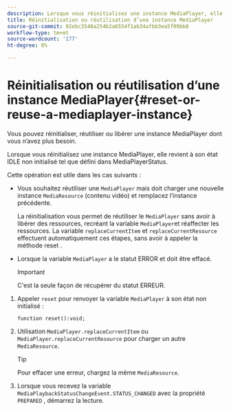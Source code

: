 ```yaml
---
description: Lorsque vous réinitialisez une instance MediaPlayer, elle revient à son état IDLE non initialisé tel que défini dans MediaPlayerStatus.
title: Réinitialisation ou réutilisation d’une instance MediaPlayer
source-git-commit: 02ebc3548a254b2a6554f1ab34afbb3ea5f09bb8
workflow-type: tm+mt
source-wordcount: '177'
ht-degree: 0%

---
```


# Réinitialisation ou réutilisation d’une instance MediaPlayer{#reset-or-reuse-a-mediaplayer-instance}

Vous pouvez réinitialiser, réutiliser ou libérer une instance MediaPlayer dont vous n’avez plus besoin.

Lorsque vous réinitialisez une instance MediaPlayer, elle revient à son état IDLE non initialisé tel que défini dans MediaPlayerStatus.

Cette opération est utile dans les cas suivants :

* Vous souhaitez réutiliser une `MediaPlayer` mais doit charger une nouvelle instance `MediaResource` (contenu vidéo) et remplacez l’instance précédente.

  La réinitialisation vous permet de réutiliser le `MediaPlayer` sans avoir à libérer des ressources, recréant la variable `MediaPlayer`et réaffecter les ressources. La variable `replaceCurrentItem` et `replaceCurrentResource` effectuent automatiquement ces étapes, sans avoir à appeler la méthode reset .

* Lorsque la variable `MediaPlayer` a le statut ERROR et doit être effacé.

  >[!IMPORTANT]
  >
  >C&#39;est la seule façon de récupérer du statut ERREUR.

1. Appeler `reset` pour renvoyer la variable `MediaPlayer` à son état non initialisé :

   ```
   function reset():void; 
   ```

1. Utilisation `MediaPlayer.replaceCurrentItem` ou `MediaPlayer.replaceCurrentResource` pour charger un autre `MediaResource`.

   >[!TIP]
   >
   >Pour effacer une erreur, chargez la même `MediaResource`.

1. Lorsque vous recevez la variable `MediaPlaybackStatusChangeEvent.STATUS_CHANGED` avec la propriété `PREPARED` , démarrez la lecture.
